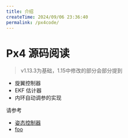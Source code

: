 ```yaml
---
title: 介绍
createTime: 2024/09/06 23:36:40
permalink: /px4code/
---
```


# Px4 源码阅读

> v1.13.3为基础，1.15中修改的部分会部分提到


- 旋翼控制器
- EKF 估计器
- 内环自动调参的实现

请参考

- [姿态控制器](./atti_control.md)
- [foo](./foo.md)
